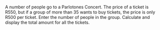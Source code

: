 A number of people go to a Parlotones Concert. The price of a ticket is R550,
but if a group of more than 35 wants to buy tickets, the price is only R500 per
ticket. Enter the number of people in the group. Calculate and display the total
amount for all the tickets.